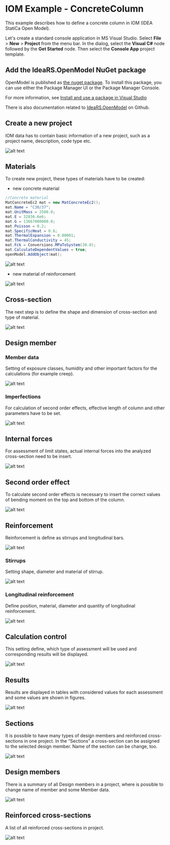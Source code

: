 # IOM Example - ConcreteColumn

This example describes how to define a concrete column in IOM (IDEA StatiCa Open Model).


Let's create a standard console application in MS Visual Studio. Select __File__ > __New__ > __Project__ from the menu bar. In the dialog, select the __Visual C#__ node followed by the __Get Started__ node. Then select the __Console App__ project template.

## Add the IdeaRS.OpenModel NuGet package

OpenModel is published as [the nuget package](https://www.nuget.org/packages/IdeaStatiCa.OpenModel/). To install this package, you can use either the Package Manager UI or the Package Manager Console.

For more information, see [Install and use a package in Visual Studio](https://docs.microsoft.com/en-us/nuget/quickstart/install-and-use-a-package-in-visual-studio)

There is also documentation related to [IdeaRS.OpenModel](https://idea-statica.github.io/iom/iom-api/latest/index.html) on Github.

## Create a new project
IOM data has to contain basic information of a new project, such as a project name, description, code type etc.

![alt text][projdata]


## Materials
To create new project, these types of materials have to be created:
-	new concrete material
```csharp
//Concrete material
MatConcreteEc2 mat = new MatConcreteEc2();
mat.Name = "C30/37";
mat.UnitMass = 2500.0;
mat.E = 32836.6e6;
mat.G = 13667000000.0;
mat.Poisson = 0.2;
mat.SpecificHeat = 0.6;
mat.ThermalExpansion = 0.00001;
mat.ThermalConductivity = 45;
mat.Fck = Conversions.MPaToSystem(30.0);
mat.CalculateDependentValues = true;
openModel.AddObject(mat);
```

![alt text][concreteprop]


-   new material of reinforcement

![alt text][reinforcementprop]


## Cross-section
The next step is to define the shape and dimension of cross-section and type of material.

![alt text][cross-section]


## Design member
### Member data
Setting of exposure classes, humidity and other important factors for the calculations (for example creep).

![alt text][member data]

### Imperfections
For calculation of second order effects, effective length of column and other parameters have to be set.

![alt text][imperfections]


## Internal forces
For assessment of limit states, actual internal forces into the analyzed cross-section need to be insert.

![alt text][forces]


## Second order effect
To calculate second order effects is necessary to insert the correct values of bending moment on the top and bottom of the column.

![alt text][secondorder]


## Reinforcement
Reinforcement is define as stirrups and longitudinal bars.

![alt text][reinforcement]

### Stirrups
Setting shape, diameter and material of stirrup.

![alt text][stirrups]

### Longitudinal reinforcement
Define position, material, diameter and quantity of longitudinal reinforcement.

![alt text][longreinforcement]


## Calculation control
This setting define, which type of assessment will be used and corresponding results will be displayed.

![alt text][calccontrol]


## Results
Results are displayed in tables with considered values for each assessment and some values are shown in figures.

![alt text][results]


## Sections
It is possible to have many types of design members and reinforced cross-sections in one project. In the “Sections” a cross-section can be assigned to the selected design member. Name of the section can be change, too.

![alt text][sections]


## Design members
There is a summary of all Design members in a project, where is possible to change name of member and some Member data.

![alt text][members]


## Reinforced cross-sections
A list of all reinforced cross-sections in project.

![alt text][rcs]



[projdata]: Images/Column/1.PNG "Project data"
[concreteprop]: Images/Column/15.PNG "Concrete"
[reinforcementprop]: Images/Column/16.PNG "Reinforcement"
[cross-section]: Images/Column/2.PNG "Cross-section"
[member data]: Images/Column/3.PNG "Member data"
[imperfections]: Images/Column/4.PNG "Imperfections"
[forces]: Images/Column/5.PNG "Internal forces"
[secondorder]: Images/Column/6.PNG "Second order effect"
[reinforcement]: Images/Column/7.PNG "Reinforcement"
[stirrups]: Images/Column/8.PNG "Stirrups"
[longreinforcement]: Images/Column/9.PNG "Longitudinal reinforcement"
[calccontrol]: Images/Column/10.PNG "Calulation control"
[results]: Images/Column/11.PNG "Results"
[sections]: Images/Column/12.PNG "Sections"
[members]: Images/Column/13.PNG "Members"
[rcs]: Images/Column/14.PNG "Reinforced cross-sections"
